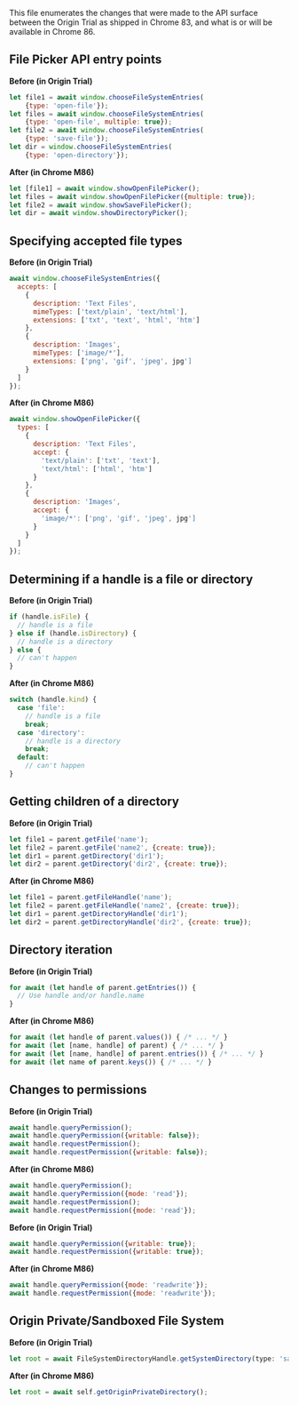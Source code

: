 This file enumerates the changes that were made to the API surface between the Origin Trial as shipped in Chrome 83,
and what is or will be available in Chrome 86.

## File Picker API entry points

**Before (in Origin Trial)**
```javascript
let file1 = await window.chooseFileSystemEntries(
    {type: 'open-file'});
let files = await window.chooseFileSystemEntries(
    {type: 'open-file', multiple: true});
let file2 = await window.chooseFileSystemEntries(
    {type: 'save-file'});
let dir = window.chooseFileSystemEntries(
    {type: 'open-directory'});
```

**After (in Chrome M86)**
```javascript
let [file1] = await window.showOpenFilePicker();
let files = await window.showOpenFilePicker({multiple: true});
let file2 = await window.showSaveFilePicker();
let dir = await window.showDirectoryPicker();
```

## Specifying accepted file types

**Before (in Origin Trial)**
```javascript
await window.chooseFileSystemEntries({
  accepts: [
    {
      description: 'Text Files',
      mimeTypes: ['text/plain', 'text/html'],
      extensions: ['txt', 'text', 'html', 'htm']
    },
    {
      description: 'Images',
      mimeTypes: ['image/*'],
      extensions: ['png', 'gif', 'jpeg', jpg']
    }
  ]
});
```

**After (in Chrome M86)**
```javascript
await window.showOpenFilePicker({
  types: [
    {
      description: 'Text Files',
      accept: {
        'text/plain': ['txt', 'text'],
        'text/html': ['html', 'htm']
      }
    },
    {
      description: 'Images',
      accept: {
        'image/*': ['png', 'gif', 'jpeg', jpg']
      }
    }
  ]
});
```

## Determining if a handle is a file or directory

**Before (in Origin Trial)**
```javascript
if (handle.isFile) {
  // handle is a file
} else if (handle.isDirectory) {
  // handle is a directory
} else {
  // can't happen
}
```

**After (in Chrome M86)**
```javascript
switch (handle.kind) {
  case 'file':
    // handle is a file
    break;
  case 'directory':
    // handle is a directory
    break;
  default:
    // can't happen
}
```

## Getting children of a directory

**Before (in Origin Trial)**
```javascript
let file1 = parent.getFile('name');
let file2 = parent.getFile('name2', {create: true});
let dir1 = parent.getDirectory('dir1');
let dir2 = parent.getDirectory('dir2', {create: true});
```

**After (in Chrome M86)**
```javascript
let file1 = parent.getFileHandle('name');
let file2 = parent.getFileHandle('name2', {create: true});
let dir1 = parent.getDirectoryHandle('dir1');
let dir2 = parent.getDirectoryHandle('dir2', {create: true});
```

## Directory iteration

**Before (in Origin Trial)**
```javascript
for await (let handle of parent.getEntries()) {
  // Use handle and/or handle.name
}
```

**After (in Chrome M86)**
```javascript
for await (let handle of parent.values()) { /* ... */ }
for await (let [name, handle] of parent) { /* ... */ }
for await (let [name, handle] of parent.entries()) { /* ... */ }
for await (let name of parent.keys()) { /* ... */ }
```

## Changes to permissions

**Before (in Origin Trial)**
```javascript
await handle.queryPermission();
await handle.queryPermission({writable: false});
await handle.requestPermission();
await handle.requestPermission({writable: false});
```

**After (in Chrome M86)**
```javascript
await handle.queryPermission();
await handle.queryPermission({mode: 'read'});
await handle.requestPermission();
await handle.requestPermission({mode: 'read'});
```

**Before (in Origin Trial)**
```javascript
await handle.queryPermission({writable: true});
await handle.requestPermission({writable: true});
```

**After (in Chrome M86)**
```javascript
await handle.queryPermission({mode: 'readwrite'});
await handle.requestPermission({mode: 'readwrite'});
```

## Origin Private/Sandboxed File System

**Before (in Origin Trial)**
```javascript
let root = await FileSystemDirectoryHandle.getSystemDirectory(type: 'sandbox');
```

**After (in Chrome M86)**
```javascript
let root = await self.getOriginPrivateDirectory();
```
